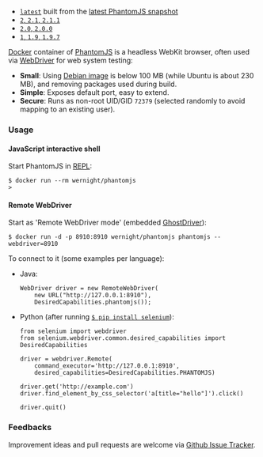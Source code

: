  * [`latest`](https://github.com/wernight/docker-phantomjs/blob/master/Dockerfile) built from the [latest PhantomJS snapshot](https://github.com/ariya/phantomjs/commits/master)
  * [`2`, `2.1`, `2.1.1`](https://github.com/wernight/docker-phantomjs/blob/v2.1.1/Dockerfile)
  * [`2.0`, `2.0.0`](https://github.com/wernight/docker-phantomjs/blob/v2.0.0/Dockerfile)
  * [`1`, `1.9`, `1.9.7`](https://github.com/wernight/docker-phantomjs/blob/v1.9.7/Dockerfile)

[Docker][docker] container of [PhantomJS][phantomjs] is a headless WebKit browser, often used via [WebDriver][webdriver] for web system testing:

 * **Small**: Using [Debian image][debian] is below 100 MB (while Ubuntu is about 230 MB), and removing packages used during build.
 * **Simple**: Exposes default port, easy to extend.
 * **Secure**: Runs as non-root UID/GID `72379` (selected randomly to avoid mapping to an existing user).


### Usage

#### JavaScript interactive shell
 
Start PhantomJS in [REPL](http://phantomjs.org/repl.html):

    $ docker run --rm wernight/phantomjs
    >

#### Remote WebDriver

Start as 'Remote WebDriver mode' (embedded [GhostDriver](https://github.com/detro/ghostdriver)):

    $ docker run -d -p 8910:8910 wernight/phantomjs phantomjs --webdriver=8910

To connect to it (some examples per language):

  * Java:

        WebDriver driver = new RemoteWebDriver(
            new URL("http://127.0.0.1:8910"),
            DesiredCapabilities.phantomjs());

  * Python (after running [`$ pip install selenium`](https://pypi.python.org/pypi/selenium/)):
  
        from selenium import webdriver
        from selenium.webdriver.common.desired_capabilities import DesiredCapabilities

        driver = webdriver.Remote(
            command_executor='http://127.0.0.1:8910',
            desired_capabilities=DesiredCapabilities.PHANTOMJS)

        driver.get('http://example.com')
        driver.find_element_by_css_selector('a[title="hello"]').click()
        
        driver.quit()


### Feedbacks

Improvement ideas and pull requests are welcome via
[Github Issue Tracker](https://github.com/wernight/docker-phantomjs/issues).

[phantomjs]:        http://phantomjs.org/
[docker]:           https://www.docker.io/
[debian]:           https://registry.hub.docker.com/_/debian/
[webdriver]:        http://www.seleniumhq.org/projects/webdriver/
